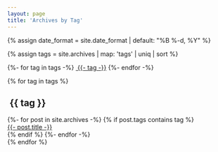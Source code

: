 ```yaml
---
layout: page
title: 'Archives by Tag'
---
```


{% assign date_format = site.date_format | default: "%B %-d, %Y" %}

{% assign tags = site.archives | map: 'tags' | uniq | sort %}

{%- for tag in tags -%}
    <a href="#{{- tag -}}" class="btn btn-primary tag-btn"><i class="fas fa-tag" aria-hidden="true"></i>&nbsp;{{- tag -}}</a>
{%- endfor -%}

{% for tag in tags %}
<h2 id="{{ tag }}" class="linked-section">
    <i class="fas fa-tag" aria-hidden="true"></i>
    &nbsp;{{ tag }}
</h2>
<div class="post-list">
    {%- for post in site.archives -%}
        {% if post.tags contains tag %}
        <div class="tag-entry">
            <a href="{{ post.url | relative_url }}">{{- post.title -}}</a>
        </div>
        {% endif %}
    {%- endfor -%}
</div>
{% endfor %}
